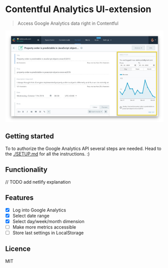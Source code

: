 # Contentful Analytics UI-extension

> Access Google Analytics data right in Contentful

![Analytics extension embeddedin Contentful interface](./screenshot.jpg)

## Getting started

To to authorize the Google Analytics API several steps are needed. Head to the [./SETUP.md](SETUP.md) for all the instructions. :)

## Functionality

// TODO add netlify explanation

## Features

- [x] Log into Google Analytics
- [x] Select date range
- [x] Select day/week/month dimension
- [ ] Make more metrics accessible
- [ ] Store last settings in LocalStorage

## Licence

MIT
